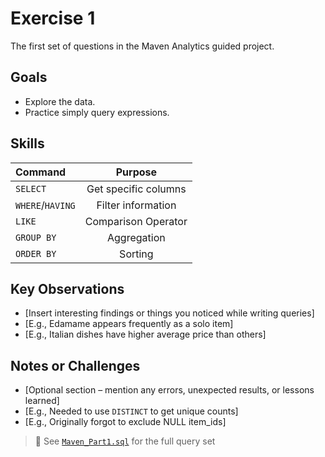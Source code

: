 # Exercise 1
The first set of questions in the Maven Analytics guided project.

## Goals
- Explore the data.
- Practice simply query expressions.

## Skills
|Command|Purpose|
|:---|:---:|
|`SELECT`|Get specific columns|
|`WHERE`/`HAVING`|Filter information|
|`LIKE`|Comparison Operator|
|`GROUP BY`|Aggregation|
|`ORDER BY`|Sorting|

## Key Observations
- [Insert interesting findings or things you noticed while writing queries]
- [E.g., Edamame appears frequently as a solo item]
- [E.g., Italian dishes have higher average price than others]

## Notes or Challenges
- [Optional section – mention any errors, unexpected results, or lessons learned]
- [E.g., Needed to use `DISTINCT` to get unique counts]
- [E.g., Originally forgot to exclude NULL item_ids]

> 📝 See [`Maven_Part1.sql`](../code/Maven_Part1.sql) for the full query set
